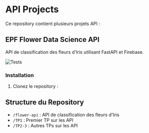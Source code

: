 # API Projects

Ce repository contient plusieurs projets API :

## EPF Flower Data Science API

API de classification des fleurs d'Iris utilisant FastAPI et Firebase.

![Tests](https://github.com/Theo976/API---Webscrapping/actions/workflows/python-app.yml/badge.svg)

### Installation

1. Clonez le repository :

## Structure du Repository

- `/flower-api` : API de classification des fleurs d'Iris
- `/TP1` : Premier TP sur les API
- `/TP2-3` : Autres TPs sur les API